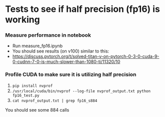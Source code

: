# Tests to see if half precision (fp16) is working

### Measure performance in notebook
* Run measure_fp16.ipynb
* You should see results (on v100) similar to this:  
* https://discuss.pytorch.org/t/solved-titan-v-on-pytorch-0-3-0-cuda-9-0-cudnn-7-0-is-much-slower-than-1080-ti/11320/10

### Profile CUDA to make sure it is utilizing half precision
1. `pip install nvprof`
2. `/usr/local/cuda/bin/nvprof --log-file nvprof_output.txt python fp16_test.py`
3. `cat nvprof_output.txt | grep fp16_s884`

You should see some 884 calls